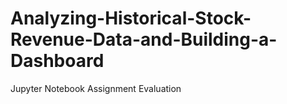 # Analyzing-Historical-Stock-Revenue-Data-and-Building-a-Dashboard
Jupyter Notebook Assignment Evaluation
